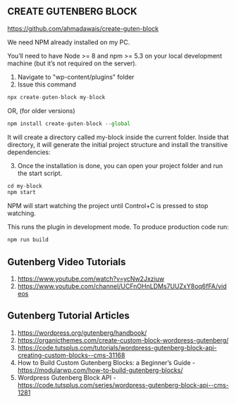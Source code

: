 ## CREATE GUTENBERG BLOCK

https://github.com/ahmadawais/create-guten-block

We need NPM already installed on my PC.

You’ll need to have Node >= 8 and npm >= 5.3 on your local development machine (but it’s not required on the server).

1. Navigate to "wp-content/plugins" folder
2. Issue this command

```js
npx create-guten-block my-block
```

OR, (for older versions)

```js
npm install create-guten-block --global
```

It will create a directory called my-block inside the current folder. Inside that directory, it will generate the initial project structure and install the transitive dependencies:

3. Once the installation is done, you can open your project folder and run the start script.

```js
cd my-block
npm start
```

NPM will start watching the project until Control+C is pressed to stop watching.

This runs the plugin in development mode. To produce production code run:

```js
npm run build
```

## Gutenberg Video Tutorials

1. https://www.youtube.com/watch?v=ycNw2Jxziuw
2. https://www.youtube.com/channel/UCFnOHnLDMs7UUZxY8oq6fFA/videos

## Gutenberg Tutorial Articles

1. https://wordpress.org/gutenberg/handbook/
2. https://organicthemes.com/create-custom-block-wordpress-gutenberg/
3. https://code.tutsplus.com/tutorials/wordpress-gutenberg-block-api-creating-custom-blocks--cms-31168
4. How to Build Custom Gutenberg Blocks: a Beginner’s Guide - https://modularwp.com/how-to-build-gutenberg-blocks/
5. Wordpress Gutenberg Block API - https://code.tutsplus.com/series/wordpress-gutenberg-block-api--cms-1281
